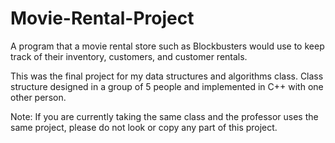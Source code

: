 # Movie-Rental-Project
A program that a movie rental store such as Blockbusters would use to keep track of their inventory, customers, and customer rentals.

This was the final project for my data structures and algorithms class. Class structure designed in a group of 5 people and implemented in C++ with one other person.


Note: If you are currently taking the same class and the professor uses the same project, please do not look or copy any part of this project.
